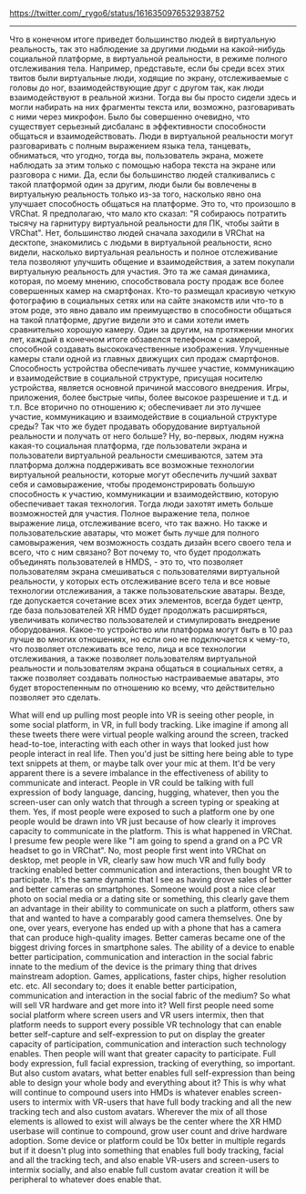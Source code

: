 https://twitter.com/_rygo6/status/1616350976532938752
***
Что в конечном итоге приведет большинство людей в виртуальную реальность, так это наблюдение за другими людьми на какой-нибудь социальной платформе, в виртуальной реальности, в режиме полного отслеживания тела. 
Например, представьте, если бы среди всех этих твитов были виртуальные люди, ходящие по экрану, отслеживаемые с головы до ног, взаимодействующие друг с другом так, как люди взаимодействуют в реальной жизни. 
Тогда вы бы просто сидели здесь и могли набирать на них фрагменты текста или, возможно, разговаривать с ними через микрофон. 
Было бы совершенно очевидно, что существует серьезный дисбаланс в эффективности способности общаться и взаимодействовать. 
Люди в виртуальной реальности могут разговаривать с полным выражением языка тела, танцевать, обниматься, что угодно, тогда вы, пользователь экрана, можете наблюдать за этим только с помощью набора текста на экране или разговора с ними. 
Да, если бы большинство людей сталкивались с такой платформой один за другим, люди были бы вовлечены в виртуальную реальность только из-за того, насколько явно она улучшает способность общаться на платформе. 
Это то, что произошло в VRChat. 
Я предполагаю, что мало кто сказал: "Я собираюсь потратить тысячу на гарнитуру виртуальной реальности для ПК, чтобы зайти в VRChat". 
Нет, большинство людей сначала заходили в VRChat на десктопе, знакомились с людьми в виртуальной реальности, ясно видели, насколько виртуальная реальность и полное отслеживание тела позволяют улучшить общение и взаимодействия, а затем покупали виртуальную реальность для участия. 
Это та же самая динамика, которая, по моему мнению, способствовала росту продаж все более совершенных камер на смартфонах. 
Кто-то размещал красивую четкую фотографию в социальных сетях или на сайте знакомств или что-то в этом роде, это явно давало им преимущество в способности общаться на такой платформе, другие видели это и сами хотели иметь сравнительно хорошую камеру. 
Один за другим, на протяжении многих лет, каждый в конечном итоге обзавелся телефоном с камерой, способной создавать высококачественные изображения. 
Улучшенные камеры стали одной из главных движущих сил продаж смартфонов. 
Способность устройства обеспечивать лучшее участие, коммуникацию и взаимодействие в социальной структуре, присущая носителю устройства, является основной причиной массового внедрения. 
Игры, приложения, более быстрые чипы, более высокое разрешение и т.д. и т.п. 
Все вторично по отношению к; 
обеспечивает ли это лучшее участие, коммуникацию и взаимодействие в социальной структуре среды? 
Так что же будет продавать оборудование виртуальной реальности и получать от него больше? 
Ну, во-первых, людям нужна какая-то социальная платформа, где пользователи экрана и пользователи виртуальной реальности смешиваются, затем эта платформа должна поддерживать все возможные технологии виртуальной реальности, которые могут обеспечить лучший захват себя и самовыражение, чтобы продемонстрировать большую способность к участию, коммуникации и взаимодействию, которую обеспечивает такая технология. 
Тогда люди захотят иметь больше возможностей для участия. 
Полное выражение тела, полное выражение лица, отслеживание всего, что так важно. 
Но также и пользовательские аватары, что может быть лучше для полного самовыражения, чем возможность создать дизайн всего своего тела и всего, что с ним связано? 
Вот почему то, что будет продолжать объединять пользователей в HMDS, - это то, что позволяет пользователям экрана смешиваться с пользователями виртуальной реальности, у которых есть отслеживание всего тела и все новые технологии отслеживания, а также пользовательские аватары. 
Везде, где допускается сочетание всех этих элементов, всегда будет центр, где база пользователей XR HMD будет продолжать расширяться, увеличивать количество пользователей и стимулировать внедрение оборудования. 
Какое-то устройство или платформа могут быть в 10 раз лучше во многих отношениях, но если оно не подключается к чему-то, что позволяет отслеживать все тело, лица и все технологии отслеживания, а также позволяет пользователям виртуальной реальности и пользователям экрана общаться в социальных сетях, а также позволяет создавать полностью настраиваемые аватары, это будет второстепенным по отношению ко всему, что действительно позволяет это сделать.

What will end up pulling most people into VR is seeing other people, in some social platform, in VR, in full body tracking. Like imagine if among all these tweets there were virtual people walking around the screen, tracked head-to-toe, interacting with each other in ways that looked just how people interact in real life. Then you'd just be sitting here being able to type text snippets at them, or maybe talk over your mic at them. It'd be very apparent there is a severe imbalance in the effectiveness of ability to communicate and interact. People in VR could be talking with full expression of body language, dancing, hugging, whatever, then you the screen-user can only watch that through a screen typing or speaking at them. Yes, if most people were exposed to such a platform one by one people would be drawn into VR just because of how clearly it improves capacity to communicate in the platform. This is what happened in VRChat. I presume few people were like "I am going to spend a grand on a PC VR headset to go in VRChat". No, most people first went into VRChat on desktop, met people in VR, clearly saw how much VR and fully body tracking enabled better communication and interactions, then bought VR to participate. It's the same dynamic that I see as having drove sales of better and better cameras on smartphones. Someone would post a nice clear photo on social media or a dating site or something, this clearly gave them an advantage in their ability to communicate on such a platform, others saw that and wanted to have a comparably good camera themselves. One by one, over years, everyone has ended up with a phone that has a camera that can produce high-quality images. Better cameras became one of the biggest driving forces in smartphone sales. The ability of a device to enable better participation, communication and interaction in the social fabric innate to the medium of the device is the primary thing that drives mainstream adoption. Games, applications, faster chips, higher resolution etc. etc. All secondary to; does it enable better participation, communication and interaction in the social fabric of the medium? So what will sell VR hardware and get more into it? Well first people need some social platform where screen users and VR users intermix, then that platform needs to support every possible VR technology that can enable better self-capture and self-expression to put on display the greater capacity of participation, communication and interaction such technology enables. Then people will want that greater capacity to participate. Full body expression, full facial expression, tracking of everything, so important. But also custom avatars, what better enables full self-expression than being able to design your whole body and everything about it? This is why what will continue to compound users into HMDs is whatever enables screen-users to intermix with VR-users that have full body tracking and all the new tracking tech and also custom avatars. Wherever the mix of all those elements is allowed to exist will always be the center where the XR HMD userbase will continue to compound, grow user count and drive hardware adoption. Some device or platform could be 10x better in multiple regards but if it doesn't plug into something that enables full body tracking, facial and all the tracking tech, and also enable VR-users and screen-users to intermix socially, and also enable full custom avatar creation it will be peripheral to whatever does enable that.